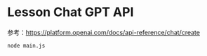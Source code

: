 # Lesson Chat GPT API

参考：https://platform.openai.com/docs/api-reference/chat/create

```sh
node main.js
```

